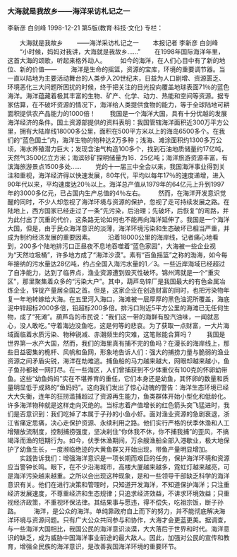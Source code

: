 ### 大海就是我故乡——海洋采访札记之一
李新彦  白剑峰
1998-12-21
第5版(教育·科技·文化)
专栏：

　　大海就是我故乡
　　——海洋采访札记之一
　　本报记者  李新彦  白剑峰
　　“小时候，妈妈对我讲，大海就是我故乡……”
　　在1998年国际海洋年里，这首大海的颂歌，听起来格外动人。
　　如今的海洋，在人们心目中有了新的地位、新的价值——
　　海洋是生命的摇篮，资源的宝库，环境的重要调节器。当一直以陆地为主要活动舞台的人类步入20世纪末，日益为人口剧增、资源匮乏、环境恶化三大问题所困扰的时候，终于把关注的目光投向覆盖地球表面71％的蓝色海洋。海洋蕴藏着极其丰富的生物、矿产、化学、动力、热能和空间等资源。据专家估算，在不破坏资源的情况下，海洋给人类提供食物的能力，等于全球陆地可耕面积提供农产品能力的1000倍！
　　我国是一个海洋大国，具有十分优越的发展海洋经济的条件。国土资源部提供的资料表明：我国管辖海洋面积近300万平方公里，拥有大陆岸线18000多公里，面积在500平方米以上的海岛6500多个。在我们的“蓝色国土”内，海洋生物的物种达2万多种；浅海、滩涂面积约1300多万公顷，海水养殖潜力巨大；发现含油气构造100多个，找到石油地质储量约17亿吨，天然气3500亿立方米；海滨砂矿探明储量为16．25亿吨；海洋旅游资源丰富，有滨海旅游景点1500多处……
　　党的十一届三中全会以来，我国海洋事业得到关注和重视，海洋经济得以快速发展，80年代，平均以每年17％的速度递增，进入90年代以来，平均速度达20％以上。海洋总产值从1979年的64亿元上升到1997年的3000多亿元，已占国内生产总值的4％左右。
　　然而，在海洋开发意识觉醒的同时，不少人却忽视了海洋环境与资源的保护，忽视了走可持续发展之路。在陆地上，西方国家已经走过了一条“先污染，后治理；先破坏，后恢复”的弯路，并为此付出了沉重的代价，这条路无论如何也不能再向海洋延伸了。我国是一个海洋大国，但是，由于民众海洋意识的淡薄，海洋环境污染和生态破坏已相当严重，并成为制约经济发展的重要因素。
　　沿着18000公里的海岸线，记者痛心地看到，200多个陆地排污口正昼夜不息地吞噬着“蓝色家园”，大海被一些企业视为“天然垃圾桶”，许多地方成了“海洋沙漠”。素有“百鱼摇篮”之称的渤海，如今每年接纳的污水量达28亿吨，约占全国入海污水量的1／3。一些近岸海域已经超过了自净能力，达到了临界点，渔业资源遭到毁灭性破坏。锦州湾就是一个“重灾区”，那里聚集着众多的“污染大户”。其中，葫芦岛锌厂是我国最大的有色金属冶炼企业，锌锭产量居全国之首。但是，这家企业在创造财富的同时，也把污染物年复一年地转嫁给大海。在五里河入海口，海滩被一层厚厚的黑色油泥所覆盖，海底泥中锌超标2000多倍，铅超标200多倍。排污口附近5平方公里的海滩已无任何生物，成了“死滩”。葫芦岛的市民说：“我们这一带的海鲜有股汽油味，一闻就恶心，没人敢吃。”守着海边没鱼吃，这是何等的悲哀。为了获取一点财富，一大片海域面临着水质污染、物种锐减、赤潮频生的灾难，这笔账能合算吗？
　　我国是世界第一水产大国，然而，我们的海里真有捕不完的鱼吗？在漫长的海岸线上，那些日益密集的桅杆、风帆和鱼网，形象地告诉人们：强大的捕捞力量与脆弱的渔业资源之间矛盾尖锐，海洋在劫难逃。捕鱼船的马力越来越大，网眼却越来越小，鱼子鱼孙都被一网打尽。在一些海区，人们曾捕获到不少体重仅有100克的怀卵幼带鱼。这些“幼鱼妈妈”实在不堪养育的重任，它们本身还是幼鱼，其怀卵的数量和质量明显低于成熟的“鱼妈妈”。这向我们发出了惊心动魄的警告：海洋生态环境已经大大失衡，连年的狂捞滥捕超过了资源再生能力，鱼类群体开始小型化和低龄化。许多海洋物种就是这样走向灭绝的。当标志着产值增长的红色箭头突飞猛进时，我们是否意识到：我们吃掉了本属于子孙的小鱼小虾。面对渔业资源的急剧衰退，浙江省痛定思痛，决心走保护资源、永续利用之路。他们实行严格的伏季休渔和人工增殖放流制度，控制捕捞强度，坚决刹住“你休我不休，你不捕我捕”的歪风，不搞竭泽而渔的短期行为。如今，伏季休渔期间，万余艘渔船全部入港歇业，极大地保护了幼鱼生长，一度濒临绝迹的大黄鱼群又开始出现，带鱼产量明显增加。
　　实践告诉我们：增强海洋意识是一项长期而艰巨的任务，保护海洋环境和资源应当警钟长鸣。眼下，在不少沿海城市，高楼大厦越来越多，霓虹灯越来越亮，可是海洋污染越来越重。之所以会出现这种现象，是和一些领导干部缺乏科学的海洋意识有关。他们在进行决策和管理时，只知道开发海洋，不知道保护海洋；只注重经济发展速度，不尊重经济和生态规律；只追求经济效益，不讲求环境效益；只重视经济政策，不重视环保法律。其结果事与愿违，得不偿失，吃祖宗饭，断子孙路。
　　海洋，是公众的海洋。单纯靠政府自上而下的努力，并不能彻底解决海洋环境与资源问题。只有广大公众共同参与和协作，大海才会更蓝更美。据调查，与一些海洋大国相比，我国公民的海洋意识淡漠，大大落后于世界和时代。海洋意识的缺乏，成为威胁中国海洋事业前途的最大敌人。因此，加强对公民的宣传和教育，增强全民族的海洋意识，是改善我国海洋环境的重要环节。
